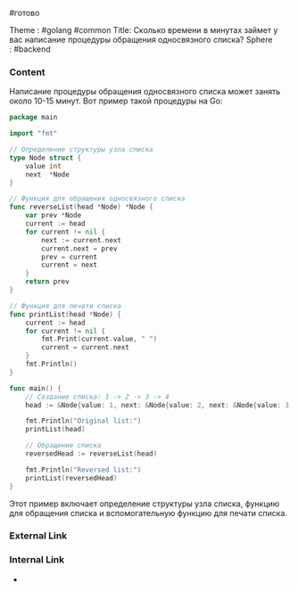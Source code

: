 #готово 

Theme : #golang #common 
Title: Сколько времени в минутах займет у вас написание процедуры обращения односвязного списка?
Sphere : #backend

### Content

Написание процедуры обращения односвязного списка может занять около 10-15 минут. Вот пример такой процедуры на Go:

```go
package main

import "fmt"

// Определение структуры узла списка
type Node struct {
    value int
    next  *Node
}

// Функция для обращения односвязного списка
func reverseList(head *Node) *Node {
    var prev *Node
    current := head
    for current != nil {
        next := current.next
        current.next = prev
        prev = current
        current = next
    }
    return prev
}

// Функция для печати списка
func printList(head *Node) {
    current := head
    for current != nil {
        fmt.Print(current.value, " ")
        current = current.next
    }
    fmt.Println()
}

func main() {
    // Создание списка: 1 -> 2 -> 3 -> 4
    head := &Node{value: 1, next: &Node{value: 2, next: &Node{value: 3, next: &Node{value: 4}}}}

    fmt.Println("Original list:")
    printList(head)

    // Обращение списка
    reversedHead := reverseList(head)

    fmt.Println("Reversed list:")
    printList(reversedHead)
}
```

Этот пример включает определение структуры узла списка, функцию для обращения списка и вспомогательную функцию для печати списка.

### External Link



### Internal Link

- 